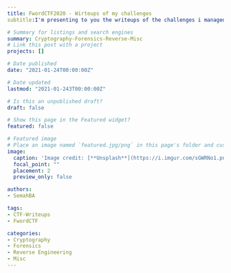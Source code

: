 ```yaml
---
title: FwordCTF2020 - Wirteups of my challenges
subtitle:I'm presenting to you the writeups of the challenges i managed to create during FwordCTF2020. Categories : Cryptography-Forensics-Misc-Reverse.

# Summary for listings and search engines
summary: Cryptography-Forensics-Reverse-Misc
# Link this post with a project
projects: []

# Date published
date: "2021-01-24T00:00:00Z"

# Date updated
lastmod: "2021-01-243T00:00:00Z"

# Is this an unpublished draft?
draft: false

# Show this page in the Featured widget?
featured: false

# Featured image
# Place an image named `featured.jpg/png` in this page's folder and customize its options here.
image:
  caption: 'Image credit: [**Unsplash**](https://i.imgur.com/sGWRNo1.png)'
  focal_point: ""
  placement: 2
  preview_only: false

authors:
- SemahBA

tags:
- CTF-Writeups
- FwordCTF

categories:
- Cryptography
- Forensics
- Reverse Engineering
- Misc
---
```

